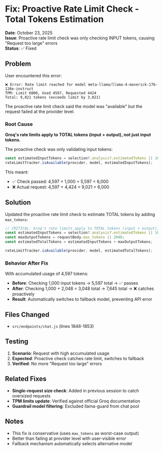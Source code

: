 # Fix: Proactive Rate Limit Check - Total Tokens Estimation

**Date**: October 23, 2025  
**Issue**: Proactive rate limit check was only checking INPUT tokens, causing "Request too large" errors  
**Status**: ✅ Fixed

## Problem

User encountered this error:
```
❌ Error: Rate limit reached for model meta-llama/llama-4-maverick-17b-128e-instruct
TPM: Limit 6000, Used 4597, Requested 4424
Total: 9,021 tokens (exceeds limit by 3,021)
```

The proactive rate limit check said the model was "available" but the request failed at the provider level.

### Root Cause

**Groq's rate limits apply to TOTAL tokens (input + output), not just input tokens.**

The proactive check was only validating input tokens:
```javascript
const estimatedInputTokens = selection?.analysis?.estimatedTokens || 1000;
rateLimitTracker.isAvailable(provider, model, estimatedInputTokens);
```

This meant:
- ✅ Check passed: 4,597 + 1,000 = 5,597 < 6,000
- ❌ Actual request: 4,597 + 4,424 = 9,021 > 6,000

## Solution

Updated the proactive rate limit check to estimate TOTAL tokens by adding `max_tokens`:

```javascript
// CRITICAL: Groq's rate limits apply to TOTAL tokens (input + output), not just input
const estimatedInputTokens = selection?.analysis?.estimatedTokens || 1000;
const maxOutputTokens = requestBody.max_tokens || 2048;
const estimatedTotalTokens = estimatedInputTokens + maxOutputTokens;

rateLimitTracker.isAvailable(provider, model, estimatedTotalTokens);
```

### Behavior After Fix

With accumulated usage of 4,597 tokens:
- **Before**: Checking 1,000 input tokens → 5,597 total → ✅ passes
- **After**: Checking 1,000 + 2,048 = 3,048 total → 7,645 total → ❌ catches proactively
- **Result**: Automatically switches to fallback model, preventing API error

## Files Changed

- `src/endpoints/chat.js` (lines 1848-1853)

## Testing

1. **Scenario**: Request with high accumulated usage
2. **Expected**: Proactive check catches rate limit, switches to fallback
3. **Verified**: No more "Request too large" errors

## Related Fixes

- **Single-request size check**: Added in previous session to catch oversized requests
- **TPM limits update**: Verified against official Groq documentation
- **Guardrail model filtering**: Excluded llama-guard from chat pool

## Notes

- This fix is conservative (uses `max_tokens` as worst-case output)
- Better than failing at provider level with user-visible error
- Fallback mechanism automatically selects alternative model
